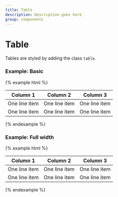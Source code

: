 ```yaml
---
title: Table
description: Description goes here
group: components
---
```


# Table
Tables are styled by adding the class `table`.

### Example: Basic

{% example html %}
<table class="table">
  <thead>
    <tr>
      <th>Column 1</th>
      <th>Column 2</th>
      <th>Column 3</th>
    </tr>
  </thead>
  <tbody>
    <tr>
      <td>One line item</td>
      <td>One line item</td>
      <td>One line item</td>
    </tr>
    <tr>
      <td>One line item</td>
      <td>One line item</td>
      <td>One line item</td>
    </tr>
  </tbody>
</table>
{% endexample %}


### Example: Full width

{% example html %}
<table class="table full-width">
  <thead>
    <tr>
      <th>Column 1</th>
      <th>Column 2</th>
      <th>Column 3</th>
    </tr>
  </thead>
  <tbody>
    <tr>
      <td>One line item</td>
      <td>One line item</td>
      <td>One line item</td>
    </tr>
    <tr>
      <td>One line item</td>
      <td>One line item</td>
      <td>One line item</td>
    </tr>
  </tbody>
</table>
{% endexample %}